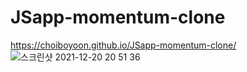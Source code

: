 # JSapp-momentum-clone

https://choiboyoon.github.io/JSapp-momentum-clone/
![스크린샷 2021-12-20 20 51 36](https://user-images.githubusercontent.com/22133824/146824487-b2446780-7904-4eae-9e38-180939c2b254.png)
